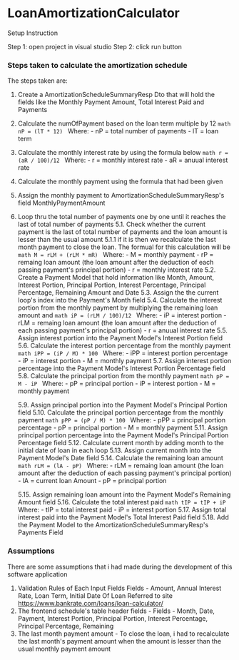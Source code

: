 ﻿# LoanAmortizationCalculator

Setup Instruction

Step 1: open project in visual studio
Step 2: click run button


### **Steps taken to calculate the amortization schedule**
The steps taken are:
1. Create a AmortizationScheduleSummaryResp Dto that will hold the fields like the Monthly Payment Amount, Total Interest Paid and Payments
1. Calculate the numOfPayment based on the loan term multiple by 12
        ```math
            nP = (lT * 12)
        ```
        Where:
            - nP = total number of payments
            - lT = loan term
2. Calculate the monthly interest rate by using the formula below
        ```math
            r = (aR / 100)/12
        ```
        Where:
            - r = monthly interest rate
            - aR = anuual interest rate

3. Calculate the monthly payment using the formula that had been given
4. Assign the monthly payment to AmortizationScheduleSummaryResp's field MonthlyPaymentAmount
5. Loop thru the total number of payments one by one until it reaches the last of total number of payments 
    5.1. Check whether the current payment is the last of total number of payments and the loan amount is lesser than the usual amount
        5.1.1 if it is then we recalculate the last month payment to close the loan. The formual for this calculation will be 
                ```math
                    M = rLM + (rLM * mR)
                ```
                Where:
                    - M = monthly payment
                    - rP = remaing loan amount (the loan amount after the deduction of each passing payment's principal portion)
                    - r = monthly interest rate
    5.2. Create a Payment Model that hold information like Month, Amount, Interest Portion, Principal Portion, Interest Percentage, Principal Percentage, Remaining Amount and Date
    5.3. Assign the the current loop's index into the Payment's Month field
    5.4. Calculate the interest portion from the monthly payment by multiplying the remaining loan amount and 
            ```math
                iP = (rLM / 100)/12
            ```
            Where:
                - iP = interest portion
                - rLM = remaing loan amount (the loan amount after the deduction of each passing payment's principal portion)
                - r = anuual interest rate
    5.5. Assign interest portion into the Payment Model's Interest Portion field
    5.6. Calculate the interest portion percentage from the monthly payment 
            ```math
                iPP = (iP / M) * 100
            ```
            Where:
                - iPP = interest portion percentage
                - iP = interest portion
                - M = monthly payment
    5.7. Assign interest portion percentage into the Payment Model's Interest Portion Percentage field
    5.8. Calculate the principal portion from the monthly payment 
            ```math
                pP = M - iP
            ```
            Where:
                - pP = principal portion
                - iP = interest portion
                - M = monthly payment
                
    5.9. Assign principal portion into the Payment Model's Principal Portion field
    5.10. Calculate the principal portion percentage from the monthly payment 
            ```math
                pPP = (pP / M) * 100
            ```
            Where:
                - pPP = principal portion percentage
                - pP = principal portion
                - M = monthly payment
    5.11. Assign principal portion percentage into the Payment Model's Principal Portion Percentage field
    5.12. Calculate current month by adding month to the initial date of loan in each loop
    5.13. Assign current month into the Payment Model's Date field
    5.14. Calculate the remaining loan amount 
            ```math
                rLM = (lA - pP)
            ```
            Where:
                - rLM = remaing loan amount (the loan amount after the deduction of each passing payment's principal portion)
                - lA = current loan Amount
                - pP = principal portion

    5.15. Assign remaining loan amount into the Payment Model's Remaining Amount field
    5.16. Calculate the total interest paid
            ```math
                tIP = tIP + iP
            ```
            Where:
                - tIP = total interest paid
                - iP = interest portion
    5.17. Assign total interest paid into the Payment Model's Total Interest Paid field
    5.18. Add the Payment Model to the AmortizationScheduleSummaryResp's Payments Field

### **Assumptions**
There are some assumptions that i had made during the development of this software application
1. Validation Rules of Each Input Fields
    Fields - Amount, Annual Interest Rate, Loan Term, Initial Date Of Loan
    Referred to site https://www.bankrate.com/loans/loan-calculator/
2. The frontend schedule's table header fields - 
    Fields - Month, Date, Payment, Interest Portion, Principal Portion, Interest Percentage, Principal Percentage, Remaining
3. The last month payment amount - To close the loan, i had to recalculate the last month's payment amount when the amount is lesser than the usual monthly payment amount